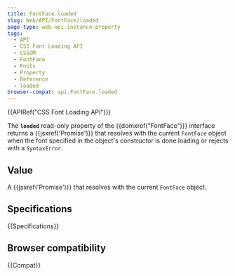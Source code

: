 ```yaml
---
title: FontFace.loaded
slug: Web/API/FontFace/loaded
page-type: web-api-instance-property
tags:
  - API
  - CSS Font Loading API
  - CSSOM
  - FontFace
  - Fonts
  - Property
  - Reference
  - loaded
browser-compat: api.FontFace.loaded
---
```


{{APIRef("CSS Font Loading API")}}

The **`loaded`** read-only property of the
{{domxref("FontFace")}} interface returns a {{jsxref('Promise')}} that resolves with the
current `FontFace` object when the font specified in the object's constructor
is done loading or rejects with a `SyntaxError`.

## Value

A {{jsxref('Promise')}} that resolves with the current `FontFace` object.

## Specifications

{{Specifications}}

## Browser compatibility

{{Compat}}

